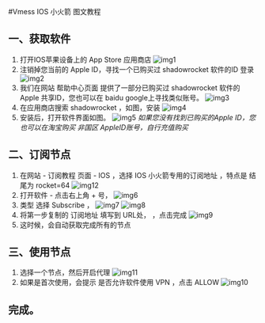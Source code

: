 #Vmess IOS 小火箭 图文教程


## 一、获取软件
1. 打开IOS苹果设备上的 App Store 应用商店
![img1](/images/vmess_ios/1.png)
2. 注销掉您当前的 Apple ID，寻找一个已购买过 shadowrocket 软件的ID 登录
![img2](/images/vmess_ios/2.png)
3. 我们在网站 帮助中心页面 提供了一部分已购买过 shadowrocket 软件的 Apple 共享ID，您也可以在 baidu google上寻找类似账号。 
![img3](/images/vmess_ios/3.png)
4. 在应用商店搜索 shadowrocket ，如图，安装
![img4](/images/vmess_ios/4.png)
5. 安装后，打开软件界面如图。
![img5](/images/vmess_ios/5.png)
*如果您没有找到已购买的Apple ID，您也可以在淘宝购买 非国区 AppleID账号，自行充值购买*

## 二、订阅节点
1. 在网站 - 订阅教程 页面 - IOS ，选择 IOS 小火箭专用的订阅地址 ，特点是 结尾为 rocket=64
![img12](/images/vmess_ios/12.png)
2. 打开软件 - 点击右上角 + 号， 
![img6](/images/vmess_ios/6.png)
3. 类型 选择 Subscribe ， 
![img7](/images/vmess_ios/7.png)
![img8](/images/vmess_ios/8.png)
4. 将第一步复制的 订阅地址 填写到 URL处， ，点击完成
![img9](/images/vmess_ios/9.png)
5. 这时候，会自动获取完成所有的节点

## 三、使用节点
1. 选择一个节点，然后开启代理
![img11](/images/vmess_ios/11.png)
2. 如果是首次使用，会提示 是否允许软件使用 VPN ，点击 ALLOW
![img10](/images/vmess_ios/10.png)

## 完成。